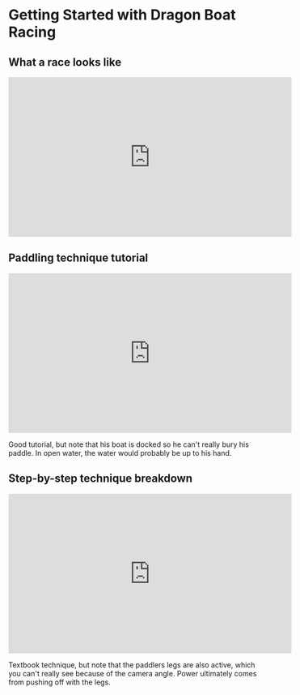 # Getting Started with Dragon Boat Racing

## What a race looks like

<iframe width="560" height="315" src="https://www.youtube.com/embed/dxJGfXrEjb0" frameborder="0" allow="autoplay; encrypted-media" allowfullscreen></iframe>

## Paddling technique tutorial

<iframe width="560" height="315" src="https://www.youtube.com/embed/-IL8bGKKICc" frameborder="0" allow="autoplay; encrypted-media" allowfullscreen></iframe>

Good tutorial, but note that his boat is docked so he can't really bury his paddle. In open water, the water would probably be up to his hand.

## Step-by-step technique breakdown

<iframe width="560" height="315" src="https://www.youtube.com/embed/Wv_4PDz_KWM" frameborder="0" allow="autoplay; encrypted-media" allowfullscreen></iframe>

Textbook technique, but note that the paddlers legs are also active, which you can't really see because of the camera angle. Power ultimately comes from pushing off with the legs.
